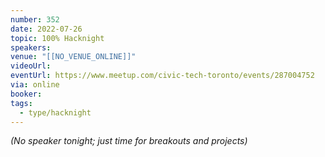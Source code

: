 ```yaml
---
number: 352
date: 2022-07-26
topic: 100% Hacknight
speakers: 
venue: "[[NO_VENUE_ONLINE]]"
videoUrl: 
eventUrl: https://www.meetup.com/civic-tech-toronto/events/287004752
via: online
booker: 
tags:
  - type/hacknight
---
```


*(No speaker tonight; just time for breakouts and projects)*
